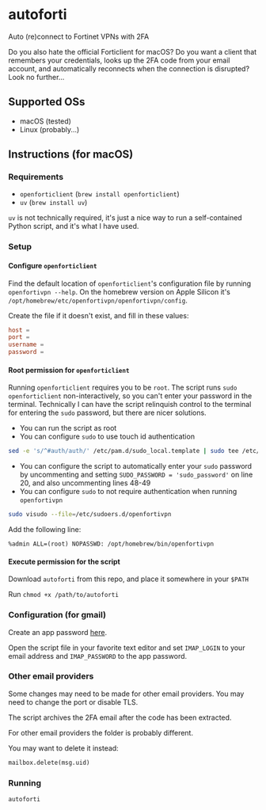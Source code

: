 # autoforti
Auto (re)connect to Fortinet VPNs with 2FA

Do you also hate the official Forticlient for macOS? Do you want a client that remembers your credentials, looks up the 2FA code from your email account, and automatically reconnects when the connection is disrupted? Look no further...

## Supported OSs
- macOS (tested)
- Linux (probably...)

## Instructions (for macOS)
### Requirements
- `openforticlient` (`brew install openforticlient`)
- `uv` (`brew install uv`)

`uv` is not technically required, it's just a nice way to run a self-contained Python script, and it's what I have used.

### Setup
#### Configure `openforticlient`
Find the default location of `openforticlient`'s configuration file by running `openfortivpn --help`.
On the homebrew version on Apple Silicon it's `/opt/homebrew/etc/openfortivpn/openfortivpn/config`.

Create the file if it doesn't exist, and fill in these values:
```conf
host =
port =
username =
password =
```

#### Root permission for `openforticlient`
Running `openforticlient` requires you to be `root`. The script runs `sudo openforticlient` non-interactively, so you can't enter your password in the terminal.
Technically I can have the script relinquish control to the terminal for entering the `sudo` password, but there are nicer solutions.
- You can run the script as root
- You can configure `sudo` to use touch id authentication
```sh
sed -e 's/^#auth/auth/' /etc/pam.d/sudo_local.template | sudo tee /etc/pam.d/sudo_local
```
- You can configure the script to automatically enter your `sudo` password by uncommenting and setting `SUDO_PASSWORD = 'sudo_password'` on line 20, and also uncommenting lines 48-49
- You can configure `sudo` to not require authentication when running `openfortivpn`
```sh
sudo visudo --file=/etc/sudoers.d/openfortivpn
```
Add the following line:
```
%admin ALL=(root) NOPASSWD: /opt/homebrew/bin/openfortivpn
```
#### Execute permission for the script
Download `autoforti` from this repo, and place it somewhere in your `$PATH`

Run `chmod +x /path/to/autoforti`

### Configuration (for gmail)
Create an app password [here](https://myaccount.google.com/apppasswords).

Open the script file in your favorite text editor and set `IMAP_LOGIN` to your email address and `IMAP_PASSWORD` to the app password.

### Other email providers
Some changes may need to be made for other email providers. You may need to change the port or disable TLS.

The script archives the 2FA email after the code has been extracted.

For other email providers the folder is probably different.

You may want to delete it instead:
```python
mailbox.delete(msg.uid)
```

### Running
```sh
autoforti
```
